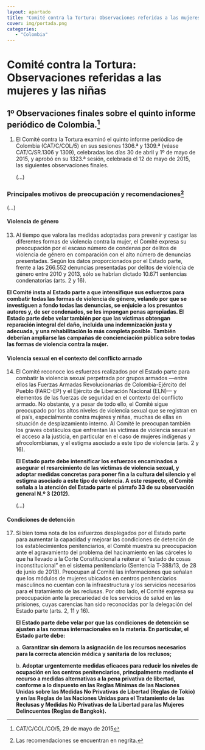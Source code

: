 ```yaml
---
layout: apartado
title: "Comité contra la Tortura: Observaciones referidas a las mujeres y las niñas"
cover: img/portada.png
categories:
   - "Colombia"
---
```

# Comité contra la Tortura: Observaciones referidas a las mujeres y las niñas

## 1º Observaciones finales sobre el quinto informe periódico de Colombia.[^316]

1. El Comité contra la Tortura examinó el quinto informe periódico de
Colombia (CAT/C/COL/5) en sus sesiones 1306.ª y 1309.ª (véase CAT/C/SR.1306
y 1309), celebradas los días 30 de abril y 1º de mayo de 2015, y aprobó en
su 1323.ª sesión, celebrada el 12 de mayo de 2015, las siguientes
observaciones finales.

   (…)

### Principales motivos de preocupación y recomendaciones[^317]

(…)

#### Violencia de género

13. Al tiempo que valora las medidas adoptadas para prevenir y castigar las
diferentes formas de violencia contra la mujer, el Comité expresa su
preocupación por el escaso número de condenas por delitos de violencia de
género en comparación con el alto número de denuncias presentadas. Según
los datos proporcionados por el Estado parte, frente a las 266.552
denuncias presentadas por delitos de violencia de género entre 2010 y 2013,
sólo se habrían dictado 10.671 sentencias condenatorias (arts. 2 y 16).

**El Comité insta al Estado parte a que intensifique sus esfuerzos para
combatir todas las formas de violencia de género, velando por que se
investiguen a fondo todas las denuncias, se enjuicie a los presuntos
autores y, de ser condenados, se les impongan penas apropiadas. El Estado
parte debe velar también por que las víctimas obtengan reparación integral
del daño, incluida una indemnización justa y adecuada, y una rehabilitación
lo más completa posible. También deberían ampliarse las campañas de
concienciación pública sobre todas las formas de violencia contra la mujer.**

#### Violencia sexual en el contexto del conflicto armado

14. El Comité reconoce los esfuerzos realizados por el Estado parte para
combatir la violencia sexual perpetrada por grupos armados —entre ellos las
Fuerzas Armadas Revolucionarias de Colombia-Ejército del Pueblo (FARC-EP) y
el Ejército de Liberación Nacional (ELN)— y elementos de las fuerzas de
seguridad en el contexto del conflicto armado. No obstante, y a pesar de
todo ello, el Comité sigue preocupado por los altos niveles de violencia
sexual que se registran en el país, especialmente contra mujeres y niñas,
muchas de ellas en situación de desplazamiento interno. Al Comité le
preocupan también los graves obstáculos que enfrentan las víctimas de
violencia sexual en el acceso a la justicia, en particular en el caso de
mujeres indígenas y afrocolombianas, y el estigma asociado a este tipo de
violencia (arts. 2 y 16).

    **El Estado parte debe intensificar los esfuerzos encaminados a asegurar el
    resarcimiento de las víctimas de violencia sexual, y adoptar medidas
    concretas para poner fin a la cultura del silencio y el estigma asociado a
    este tipo de violencia. A este respecto, el Comité señala a la atención del
    Estado parte el párrafo 33 de su observación general N.º 3 (2012).**

    (…)

#### Condiciones de detención

17. Si bien toma nota de los esfuerzos desplegados por el Estado parte para
aumentar la capacidad y mejorar las condiciones de detención de los
establecimientos penitenciarios, el Comité muestra su preocupación ante el
agravamiento del problema del hacinamiento en las cárceles lo que ha
llevado a la Corte Constitucional a reiterar el “estado de cosas
inconstitucional” en el sistema penitenciario (Sentencia T-388/13, de 28 de
junio de 2013). Preocupan al Comité las informaciones que señalan que los
módulos de mujeres ubicados en centros penitenciarios masculinos no cuentan
con la infraestructura y los servicios necesarios para el tratamiento de
las reclusas. Por otro lado, el Comité expresa su preocupación ante la
precariedad de los servicios de salud en las prisiones, cuyas carencias han
sido reconocidas por la delegación del Estado parte (arts. 2, 11 y 16).

    **El Estado parte debe velar por que las condiciones de detención se ajusten
    a las normas internacionales en la materia. En particular, el Estado parte
    debe:**

    a. **Garantizar sin demora la asignación de los recursos necesarios para la
    correcta atención médica y sanitaria de los reclusos;**

    b. **Adoptar urgentemente medidas eficaces para reducir los niveles de
    ocupación en los centros penitenciarios, principalmente mediante el recurso
    a medidas alternativas a la pena privativa de libertad, conforme a lo
    dispuesto en las Reglas Mínimas de las Naciones Unidas sobre las Medidas No
    Privativas de Libertad (Reglas de Tokio) y en las Reglas de las Naciones
    Unidas para el Tratamiento de las Reclusas y Medidas No Privativas de la
    Libertad para las Mujeres Delincuentes (Reglas de Bangkok).**



[^316]: CAT/C/COL/CO/5, 29 de mayo de 2015
[^317]: Las recomendaciones se encuentran en negrita.
